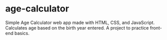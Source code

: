 # age-calculator
Simple Age Calculator web app made with HTML, CSS, and JavaScript. Calculates age based on the birth year entered. A project to practice front-end basics.
